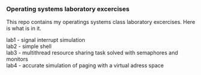 ### Operating systems laboratory excercises

This repo contains my operatings systems class laboratory excercises.
Here is what is in it.

lab1 - signal interrupt simulation  
lab2 - simple shell  
lab3 - multithread resource sharing task solved with semaphores and monitors  
lab4 - accurate simulation of paging with a virtual adress space  
